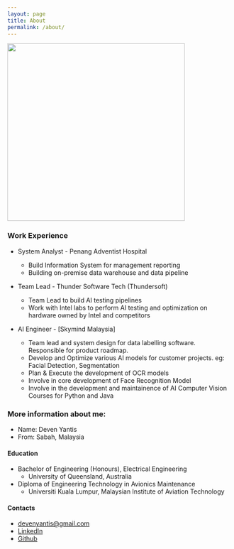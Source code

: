 ```yaml
---
layout: page
title: About
permalink: /about/
---
```


<img src="https://filedn.com/l5qh0nREM5jm9t10JjPxfgJ/me.jpg"  width="400">

### Work Experience

- System Analyst - Penang Adventist Hospital
  - Build Information System for management reporting
  - Building on-premise data warehouse and data pipeline 

- Team Lead - Thunder Software Tech (Thundersoft)
  - Team Lead to build AI testing pipelines
  - Work with Intel labs to perform AI testing and optimization on hardware owned by Intel and competitors

- AI Engineer - [Skymind Malaysia]
  - Team lead and system design for data labelling software. Responsible for product roadmap.
  - Develop and Optimize various AI models for customer projects. eg: Facial Detection, Segmentation
  - Plan & Execute the development of OCR models
  - Involve in core development of Face Recognition Model
  - Involve in the development and maintainence of AI Computer Vision Courses for Python and Java 

### More information about me:

- Name: Deven Yantis
- From: Sabah, Malaysia

#### Education
- Bachelor of Engineering (Honours), Electrical Engineering
  - University of Queensland, Australia
- Diploma of Engineering Technology in Avionics Maintenance
  - Universiti Kuala Lumpur, Malaysian Institute of Aviation Technology

#### Contacts

- [devenyantis@gmail.com](mailto:devenyantis@gmail.com)
- [LinkedIn](https://www.linkedin.com/in/devenyantis/)
- [Github](https://github.com/devennn)
